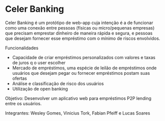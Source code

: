 # Celer Banking
  Celer Banking é um protótipo de web-app cuja intenção é a de funcionar como uma conexão entre pessoas (físicas ou micro/pequenas empresas) que precisam emprestar dinheiro de maneira rápida e segura, e pessoas que desejam fornecer esse empréstimo com o mínimo de riscos envolvidos.
  
Funcionalidades
 - Capacidade de criar empréstimos personalizados com valores e taxas de juros q o user escolher
 - Mercado de empréstimos, uma espécie de leilão de empréstimos onde usuários que desejam pegar ou fornecer empréstimos postam suas ofertas
 - Análise e classificação de risco dos usuários
 - Utilização de open banking
  
Objetivo: Desenvolver um aplicativo web para empréstimos P2P lending entre os usuários.

Integrantes: Wesley Gomes, Vinicius Tork, Fabian Pfeiff e Lucas Soares
